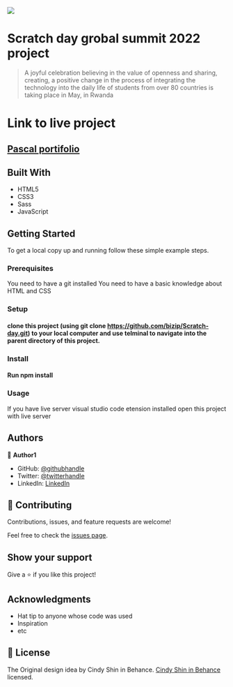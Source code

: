 ![](https://img.shields.io/badge/Microverse-blueviolet)

# Scratch day grobal summit 2022 project

> A joyful celebration believing in the value of openness and sharing, creating, a positive change in the process of integrating the technology into the daily life of students from over 80 countries is taking place in May, in Rwanda

# Link to live project

## [Pascal portifolio](https://bizip.github.io/Scratch-day/)

## Built With

- HTML5
- CSS3
- Sass
- JavaScript

## Getting Started

To get a local copy up and running follow these simple example steps.

### Prerequisites

You need to have a git installed
You need to have a basic knowledge about HTML and CSS

### Setup

#### clone this project (using git clone https://github.com/bizip/Scratch-day.git) to your local computer and use telminal to navigate into the parent directory of this project.

### Install

#### Run npm install

### Usage

If you have live server visual studio code etension installed open this project with live server

## Authors

👤 **Author1**

- GitHub: [@githubhandle](https://github.com/bizip)
- Twitter: [@twitterhandle](https://twitter.com/BizimunguPasca9)
- LinkedIn: [LinkedIn](www.linkedin.com/in/bizimungu)

## 🤝 Contributing

Contributions, issues, and feature requests are welcome!

Feel free to check the [issues page](../../issues/).

## Show your support

Give a ⭐️ if you like this project!

## Acknowledgments

- Hat tip to anyone whose code was used
- Inspiration
- etc

## 📝 License

The Original design idea by Cindy Shin in Behance. [Cindy Shin in Behance](https://www.behance.net/adagio07) licensed.
